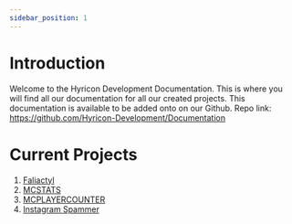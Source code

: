 ```yaml
---
sidebar_position: 1
---
```


# Introduction

Welcome to the Hyricon Development Documentation. This is where you will find all our documentation for all our created projects. This documentation is available to be added onto on our Github. Repo link: https://github.com/Hyricon-Development/Documentation

# Current Projects
1. [Faliactyl](https://github.com/Hyricon-Development/Faliactyl)
2. [MCSTATS](https://github.com/Hyricon-Development/MCSTATS)
3. [MCPLAYERCOUNTER](https://github.com/Hyricon-Development/MCPLAYERCOUNTER)
4. [Instagram Spammer](https://github.com/Hyricon-Development/Instagram-Spammer)
